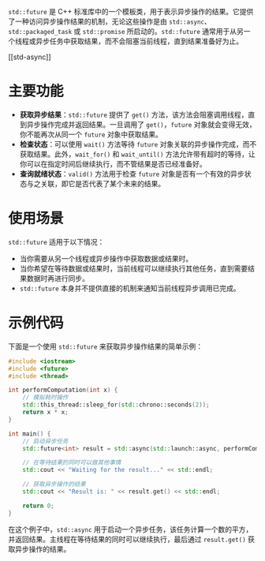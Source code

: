 `std::future` 是 C++ 标准库中的一个模板类，用于表示异步操作的结果。它提供了一种访问异步操作结果的机制，无论这些操作是由 `std::async`、`std::packaged_task` 或 `std::promise` 所启动的。`std::future` 通常用于从另一个线程或异步任务中获取结果，而不会阻塞当前线程，直到结果准备好为止。

[[std-async]]

# 主要功能

- **获取异步结果**：`std::future` 提供了 `get()` 方法，该方法会阻塞调用线程，直到异步操作完成并返回结果。一旦调用了 `get()`，`future` 对象就会变得无效，你不能再次从同一个 `future` 对象中获取结果。
- **检查状态**：可以使用 `wait()` 方法等待 `future` 对象关联的异步操作完成，而不获取结果。此外，`wait_for()` 和 `wait_until()` 方法允许带有超时的等待，让你可以在指定时间后继续执行，而不管结果是否已经准备好。
- **查询就绪状态**：`valid()` 方法用于检查 `future` 对象是否有一个有效的异步状态与之关联，即它是否代表了某个未来的结果。

# 使用场景

`std::future` 适用于以下情况：
- 当你需要从另一个线程或异步操作中获取数据或结果时。
- 当你希望在等待数据或结果时，当前线程可以继续执行其他任务，直到需要结果数据时再进行同步。
- `std::future` 本身并不提供直接的机制来通知当前线程异步调用已完成。

# 示例代码

下面是一个使用 `std::future` 来获取异步操作结果的简单示例：

```cpp
#include <iostream>
#include <future>
#include <thread>

int performComputation(int x) {
    // 模拟耗时操作
    std::this_thread::sleep_for(std::chrono::seconds(2));
    return x * x;
}

int main() {
    // 启动异步任务
    std::future<int> result = std::async(std::launch::async, performComputation, 10);

    // 在等待结果的同时可以做其他事情
    std::cout << "Waiting for the result..." << std::endl;

    // 获取异步操作的结果
    std::cout << "Result is: " << result.get() << std::endl;

    return 0;
}
```

在这个例子中，`std::async` 用于启动一个异步任务，该任务计算一个数的平方，并返回结果。主线程在等待结果的同时可以继续执行，最后通过 `result.get()` 获取异步操作的结果。